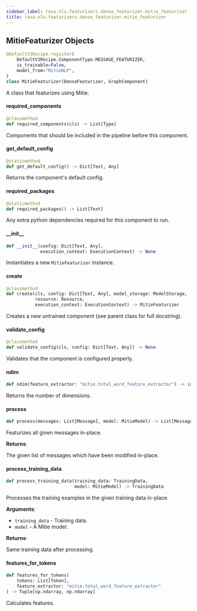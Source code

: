 ```yaml
---
sidebar_label: rasa.nlu.featurizers.dense_featurizer.mitie_featurizer
title: rasa.nlu.featurizers.dense_featurizer.mitie_featurizer
---
```

## MitieFeaturizer Objects

```python
@DefaultV1Recipe.register(
    DefaultV1Recipe.ComponentType.MESSAGE_FEATURIZER,
    is_trainable=False,
    model_from="MitieNLP",
)
class MitieFeaturizer(DenseFeaturizer, GraphComponent)
```

A class that featurizes using Mitie.

#### required\_components

```python
@classmethod
def required_components(cls) -> List[Type]
```

Components that should be included in the pipeline before this component.

#### get\_default\_config

```python
@staticmethod
def get_default_config() -> Dict[Text, Any]
```

Returns the component&#x27;s default config.

#### required\_packages

```python
@staticmethod
def required_packages() -> List[Text]
```

Any extra python dependencies required for this component to run.

#### \_\_init\_\_

```python
def __init__(config: Dict[Text, Any],
             execution_context: ExecutionContext) -> None
```

Instantiates a new `MitieFeaturizer` instance.

#### create

```python
@classmethod
def create(cls, config: Dict[Text, Any], model_storage: ModelStorage,
           resource: Resource,
           execution_context: ExecutionContext) -> MitieFeaturizer
```

Creates a new untrained component (see parent class for full docstring).

#### validate\_config

```python
@classmethod
def validate_config(cls, config: Dict[Text, Any]) -> None
```

Validates that the component is configured properly.

#### ndim

```python
def ndim(feature_extractor: "mitie.total_word_feature_extractor") -> int
```

Returns the number of dimensions.

#### process

```python
def process(messages: List[Message], model: MitieModel) -> List[Message]
```

Featurizes all given messages in-place.

**Returns**:

  The given list of messages which have been modified in-place.

#### process\_training\_data

```python
def process_training_data(training_data: TrainingData,
                          model: MitieModel) -> TrainingData
```

Processes the training examples in the given training data in-place.

**Arguments**:

- `training_data` - Training data.
- `model` - A Mitie model.
  

**Returns**:

  Same training data after processing.

#### features\_for\_tokens

```python
def features_for_tokens(
    tokens: List[Token],
    feature_extractor: "mitie.total_word_feature_extractor"
) -> Tuple[np.ndarray, np.ndarray]
```

Calculates features.

